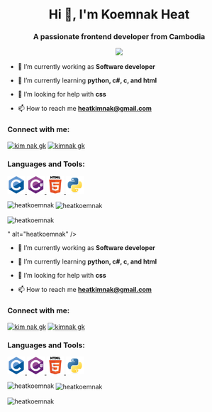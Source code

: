 <h1 align="center">Hi 👋, I'm Koemnak Heat</h1>
<h3 align="center">A passionate frontend developer from Cambodia</h3>

<p align="center"> <img src="https://media.giphy.com/media/M9gbBd9nbDrOTu1Mqx/giphy.gif" </p>

- 🔭 I’m currently working as **Software developer**

- 🌱 I’m currently learning **python, c#, c, and html**

- 🤝 I’m looking for help with **css**

- 📫 How to reach me **heatkimnak@gmail.com**

<h3 align="left">Connect with me:</h3>
<p align="left">
<a href="https://fb.com/kim nak gk" target="blank"><img align="center" src="https://raw.githubusercontent.com/rahuldkjain/github-profile-readme-generator/master/src/images/icons/Social/facebook.svg" alt="kim nak gk" height="30" width="40" /></a>
<a href="https://instagram.com/kimnak gk" target="blank"><img align="center" src="https://raw.githubusercontent.com/rahuldkjain/github-profile-readme-generator/master/src/images/icons/Social/instagram.svg" alt="kimnak gk" height="30" width="40" /></a>
</p>

<h3 align="left">Languages and Tools:</h3>
<p align="left"> <a href="https://www.cprogramming.com/" target="_blank" rel="noreferrer"> <img src="https://raw.githubusercontent.com/devicons/devicon/master/icons/c/c-original.svg" alt="c" width="40" height="40"/> </a> <a href="https://www.w3schools.com/cs/" target="_blank" rel="noreferrer"> <img src="https://raw.githubusercontent.com/devicons/devicon/master/icons/csharp/csharp-original.svg" alt="csharp" width="40" height="40"/> </a> <a href="https://www.w3.org/html/" target="_blank" rel="noreferrer"> <img src="https://raw.githubusercontent.com/devicons/devicon/master/icons/html5/html5-original-wordmark.svg" alt="html5" width="40" height="40"/> </a> <a href="https://www.python.org" target="_blank" rel="noreferrer"> <img src="https://raw.githubusercontent.com/devicons/devicon/master/icons/python/python-original.svg" alt="python" width="40" height="40"/> </a> </p>

<p><img align="left" src="https://github-readme-stats.vercel.app/api/top-langs?username=heatkoemnak&show_icons=true&locale=en&layout=compact" alt="heatkoemnak" /></p>

<p>&nbsp;<img align="center" src="https://github-readme-stats.vercel.app/api?username=heatkoemnak&show_icons=true&locale=en" alt="heatkoemnak" /></p>

<p><img align="center" src="https://github-readme-streak-stats.herokuapp.com/?user=heatkoemnak&" alt="heatkoemnak" /></p>" alt="heatkoemnak" /> </p>

- 🔭 I’m currently working as **Software developer**

- 🌱 I’m currently learning **python, c#, c, and html**

- 🤝 I’m looking for help with **css**

- 📫 How to reach me **heatkimnak@gmail.com**

<h3 align="left">Connect with me:</h3>
<p align="left">
<a href="https://fb.com/kim nak gk" target="blank"><img align="center" src="https://raw.githubusercontent.com/rahuldkjain/github-profile-readme-generator/master/src/images/icons/Social/facebook.svg" alt="kim nak gk" height="30" width="40" /></a>
<a href="https://instagram.com/kimnak gk" target="blank"><img align="center" src="https://raw.githubusercontent.com/rahuldkjain/github-profile-readme-generator/master/src/images/icons/Social/instagram.svg" alt="kimnak gk" height="30" width="40" /></a>
</p>

<h3 align="left">Languages and Tools:</h3>
<p align="left"> <a href="https://www.cprogramming.com/" target="_blank" rel="noreferrer"> <img src="https://raw.githubusercontent.com/devicons/devicon/master/icons/c/c-original.svg" alt="c" width="40" height="40"/> </a> <a href="https://www.w3schools.com/cs/" target="_blank" rel="noreferrer"> <img src="https://raw.githubusercontent.com/devicons/devicon/master/icons/csharp/csharp-original.svg" alt="csharp" width="40" height="40"/> </a> <a href="https://www.w3.org/html/" target="_blank" rel="noreferrer"> <img src="https://raw.githubusercontent.com/devicons/devicon/master/icons/html5/html5-original-wordmark.svg" alt="html5" width="40" height="40"/> </a> <a href="https://www.python.org" target="_blank" rel="noreferrer"> <img src="https://raw.githubusercontent.com/devicons/devicon/master/icons/python/python-original.svg" alt="python" width="40" height="40"/> </a> </p>

<p><img align="left" src="https://github-readme-stats.vercel.app/api/top-langs?username=heatkoemnak&show_icons=true&locale=en&layout=compact" alt="heatkoemnak" /></p>

<p>&nbsp;<img align="center" src="https://github-readme-stats.vercel.app/api?username=heatkoemnak&show_icons=true&locale=en" alt="heatkoemnak" /></p>

<p><img align="center" src="https://github-readme-streak-stats.herokuapp.com/?user=heatkoemnak&" alt="heatkoemnak" /></p>
